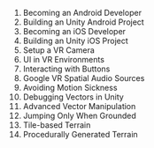 1. Becoming an Android Developer
1. Building an Unity Android Project
1. Becoming an iOS Developer
1. Building an Unity iOS Project
1. Setup a VR Camera
1. UI in VR Environments
1. Interacting with Buttons
1. Google VR Spatial Audio Sources
1. Avoiding Motion Sickness
1. Debugging Vectors in Unity
1. Advanced Vector Manipulation
1. Jumping Only When Grounded
1. Tile-based Terrain
1. Procedurally Generated Terrain
